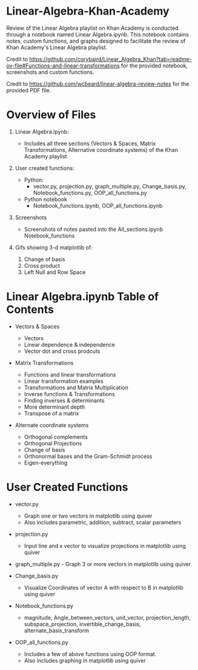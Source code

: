 # Linear-Algebra-Khan-Academy

Review of the Linear Algebra playlist on Khan Academy is conducted through a notebook named Linear Algebra.ipynb. This notebook contains notes, custom functions, and graphs designed to facilitate the review of Khan Academy's Linear Algebra playlist.

Credit to https://github.com/corybaird/Linear_Algebra_Khan?tab=readme-ov-file#Functions-and-linear-transformations for the provided notebook, screenshots and custom functions.

Credit to https://github.com/wcbeard/linear-algebra-review-notes for the provided PDF file.

# Overview of Files
1. Linear Algebra.ipynb:
    * Includes all three sections (Vectors & Spaces, Matrix Transformations, Alternative coordinate systems) of the Khan Academy playlist

2. User created functions:
    * Python:
        - vector.py, projection.py, graph_multiple.py, Change_basis.py, Notebook_functions.py, OOP_all_functions.py
    * Python notebook
        - Notebook_functions.ipynb, OOP_all_functions.ipynb

3. Screenshots
    * Screenshots of notes pasted into the All_sections.ipynb Notebook_functions

4. Gifs showing 3-d matplotlib of:
    1. Change of basis
    2. Cross product
    3. Left Null and Row Space


# Linear Algebra.ipynb Table of Contents

* Vectors & Spaces
    * Vectors
    * Linear dependence & independence
    * Vector dot and cross prodcuts


* Matrix Transformations
    * Functions and linear transformations
    * Linear transformation examples
    * Transformations and Matrix Multiplication
    * Inverse functions & Transformations
    * Finding inverses & determinants
    * More determinant depth
    * Transpose of a matrix


* Alternate coordinate systems
    * Orthogonal complements
    * Orthogonal Projections
    * Change of basis
    * Orthonormal bases and the Gram-Schmidt process
    * Eigen-everything

# User Created Functions

* vector.py
    - Graph one or two vectors in matplotlib using quiver
    - Also includes parametric, addition, subtract, scalar parameters

* projection.py
    - Input line and x vector to visualize projections in matplotlib using quiver

* graph_multiple.py
       - Graph 3 or more vectors in matplotlib using quiver

* Change_basis.py
     - Visualize Coordinates of vector A with respect to B in matplotlib using quiver

* Notebook_functions.py
    - magnitude, Angle_between_vectors, unit_vector, projection_length, subspace_projection, invertible_change_basis, alternate_basis_transform

* OOP_all_functions.py
    - Includes a few of above functions using OOP format.
    - Also includes graphing in matplotlib using quiver
